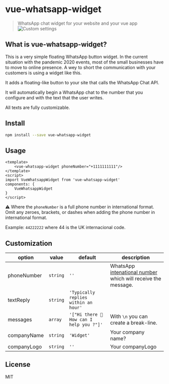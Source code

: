 # vue-whatsapp-widget

> WhatsApp chat widget for your website and your vue app
![Custom settings](https://i.ibb.co/FgR2NYS/widget-PNG.png.png)

## What is vue-whatsapp-widget?

This is a very simple floating WhatsApp button widget. In the current situation with the pandemic 2020 events, most of the small businesses have to move to online presence. A wey to short the communication with your customers is using a widget like this.

It adds a floating-like button to your site that calls the WhatsApp Chat API.

It will automatically begin a WhatsApp chat to the number that you configure and with the text that the user writes.

All texts are fully customizable.

## Install

```bash
npm install --save vue-whatsapp-widget
```

## Usage

```vue
<template>
    <vue-whatsapp-widget phoneNumber="+1111111111"/>
</template>
<script>
import VueWhatsappWidget from 'vue-whatsapp-widget'
components: {
    VueWhatsappWidget
}
</script>
```

⚠️ Where the `phoneNumber` is a full phone number in international format. Omit any zeroes, brackets, or dashes when adding the phone number in international format.

Example: `44222222` where 44 is the UK internacional code.

## Customization

| option        | value    | default                                   | description                                                                                                  |
| ------------- | -------- | ----------------------------------------- | ------------------------------------------------------------------------------------------------------------ |
| phoneNumber   | `string` | `''`                                      | WhatsApp [intenational number](https://faq.whatsapp.com/en/general/21016748) which will receive the message. |
| textReply | `string` | `'Typically replies within an hour'`        |
| messages       | `array` | `'["Hi there 👋 How can I help you ?"]'` | With `\n` you can create a break-line.                                                                       |
| companyName   | `string` | `'Widget'`                               | Your company  name?                                                                                          |
| companyLogo    | `string` | `''`                                    | Your companyLogo                                                                                  |

## License

MIT
